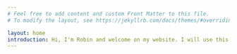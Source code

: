 ```yaml
---
# Feel free to add content and custom Front Matter to this file.
# To modify the layout, see https://jekyllrb.com/docs/themes/#overriding-theme-defaults

layout: home
introduction: Hi, I'm Robin and welcome on my website. I will use this platform as a hub to share stuff with the world.
---
```


